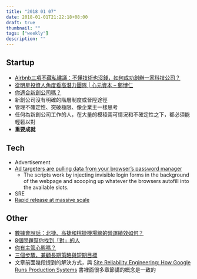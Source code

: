 ```yaml
---
title: "2018 01 07"
date: 2018-01-01T21:22:18+08:00
draft: true
thumbnail: ""
tags: ["weekly"]
description: ""
---
```


## Startup

* [Airbnb三項不藏私建議：不懂技術也沒錢，如何成功創辦一家科技公司？](https://meet.bnext.com.tw/articles/view/42143)
* [從明星投資人角度看高潛力團隊 | 心元資本 – 鄭博仁](http://www.workface.tw/blog/work/wftpree108/)
* [你適合新創公司嗎？](https://www.hbrtaiwan.com/article_content_AR0007574.html)
 * 新創公司沒有明確的階層制度或晉陞途徑
 * 管理不確定性、突破極限、像企業主一樣思考
 * 任何為新創公司工作的人，在大量的模稜兩可情況和不確定性之下，都必須能輕鬆以對
* **重要成就**

## Tech

* Advertisement
 * [Ad targeters are pulling data from your browser’s password manager](https://www.theverge.com/2017/12/30/16829804/browser-password-manager-adthink-princeton-research)
     * The scripts work by injecting invisible login forms in the background of the webpage and scooping up whatever the browsers autofill into the available slots.
* SRE
 * [Rapid release at massive scale](https://code.facebook.com/posts/270314900139291/rapid-release-at-massive-scale)

## Other

* [數據會說話：北捷、高捷和桃捷機場線的營運績效如何？](https://www.thenewslens.com/article/86359)
* [8個問題幫你找到「對」的人](http://tesa.today/article/1729)
* [你有主管心態嗎？](https://www.hbrtaiwan.com/article_content_AR0003533.html)
* [三個步驟，兼顧長期策略與短期目標](https://www.hbrtaiwan.com/article_content_AR0007649.html)
 * 文章前面幾段提到的解決方式，與 [Site Reliability Engineering: How Google Runs Production Systems](https://www.tenlong.com.tw/products/9789864766253) 書裡面很多章節講的概念是一致的
